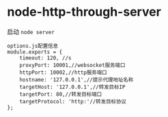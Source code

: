 # node-http-through-server

启动
`node server`

```
options.js配置信息
module.exports = {
    timeout: 120, //s
    proxyPort: 10001,//websocket服务端口
    httpPort: 10002,//http服务端口
    hostname: '127.0.0.1',//提示代理地址名称
    targetHost: '127.0.0.1',//转发目标IP
    targetPort: 80,//转发目标端口
    targetProtocol: 'http:'//转发目标协议
};

```